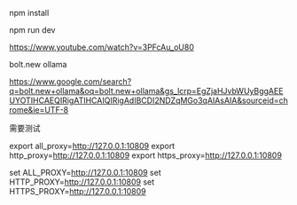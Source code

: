 npm install

npm run dev

https://www.youtube.com/watch?v=3PFcAu_oU80

bolt.new ollama

https://www.google.com/search?q=bolt.new+ollama&oq=bolt.new+ollama&gs_lcrp=EgZjaHJvbWUyBggAEEUYOTIHCAEQIRigATIHCAIQIRigAdIBCDI2NDZqMGo3qAIAsAIA&sourceid=chrome&ie=UTF-8


需要测试

export all_proxy=http://127.0.0.1:10809
export http_proxy=http://127.0.0.1:10809
export https_proxy=http://127.0.0.1:10809

set ALL_PROXY=http://127.0.0.1:10809
set HTTP_PROXY=http://127.0.0.1:10809
set HTTPS_PROXY=http://127.0.0.1:10809
